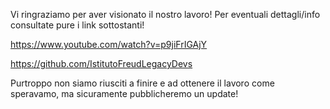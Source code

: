 Vi ringraziamo per aver visionato il nostro lavoro! Per eventuali dettagli/info consultate pure i link sottostanti!

https://www.youtube.com/watch?v=p9jiFrIGAjY

https://github.com/IstitutoFreudLegacyDevs

Purtroppo non siamo riusciti a finire e ad ottenere il lavoro come speravamo, ma sicuramente pubblicheremo un update!

